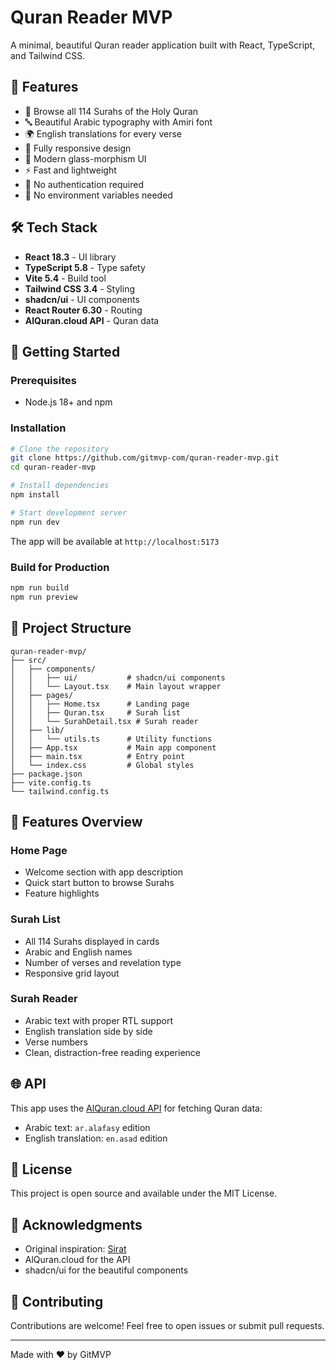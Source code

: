 # Quran Reader MVP

A minimal, beautiful Quran reader application built with React, TypeScript, and Tailwind CSS.

## 🌟 Features

- 📖 Browse all 114 Surahs of the Holy Quran
- 🔤 Beautiful Arabic typography with Amiri font
- 🌍 English translations for every verse
- 📱 Fully responsive design
- 🎨 Modern glass-morphism UI
- ⚡ Fast and lightweight
- 🚀 No authentication required
- 🔌 No environment variables needed

## 🛠️ Tech Stack

- **React 18.3** - UI library
- **TypeScript 5.8** - Type safety
- **Vite 5.4** - Build tool
- **Tailwind CSS 3.4** - Styling
- **shadcn/ui** - UI components
- **React Router 6.30** - Routing
- **AlQuran.cloud API** - Quran data

## 🚀 Getting Started

### Prerequisites

- Node.js 18+ and npm

### Installation

```bash
# Clone the repository
git clone https://github.com/gitmvp-com/quran-reader-mvp.git
cd quran-reader-mvp

# Install dependencies
npm install

# Start development server
npm run dev
```

The app will be available at `http://localhost:5173`

### Build for Production

```bash
npm run build
npm run preview
```

## 📁 Project Structure

```
quran-reader-mvp/
├── src/
│   ├── components/
│   │   ├── ui/           # shadcn/ui components
│   │   └── Layout.tsx    # Main layout wrapper
│   ├── pages/
│   │   ├── Home.tsx      # Landing page
│   │   ├── Quran.tsx     # Surah list
│   │   └── SurahDetail.tsx # Surah reader
│   ├── lib/
│   │   └── utils.ts      # Utility functions
│   ├── App.tsx           # Main app component
│   ├── main.tsx          # Entry point
│   └── index.css         # Global styles
├── package.json
├── vite.config.ts
└── tailwind.config.ts
```

## 🎨 Features Overview

### Home Page
- Welcome section with app description
- Quick start button to browse Surahs
- Feature highlights

### Surah List
- All 114 Surahs displayed in cards
- Arabic and English names
- Number of verses and revelation type
- Responsive grid layout

### Surah Reader
- Arabic text with proper RTL support
- English translation side by side
- Verse numbers
- Clean, distraction-free reading experience

## 🌐 API

This app uses the [AlQuran.cloud API](https://alquran.cloud/api) for fetching Quran data:
- Arabic text: `ar.alafasy` edition
- English translation: `en.asad` edition

## 📝 License

This project is open source and available under the MIT License.

## 🙏 Acknowledgments

- Original inspiration: [Sirat](https://github.com/MAtiyaaa/sirat)
- AlQuran.cloud for the API
- shadcn/ui for the beautiful components

## 🤝 Contributing

Contributions are welcome! Feel free to open issues or submit pull requests.

---

Made with ❤️ by GitMVP